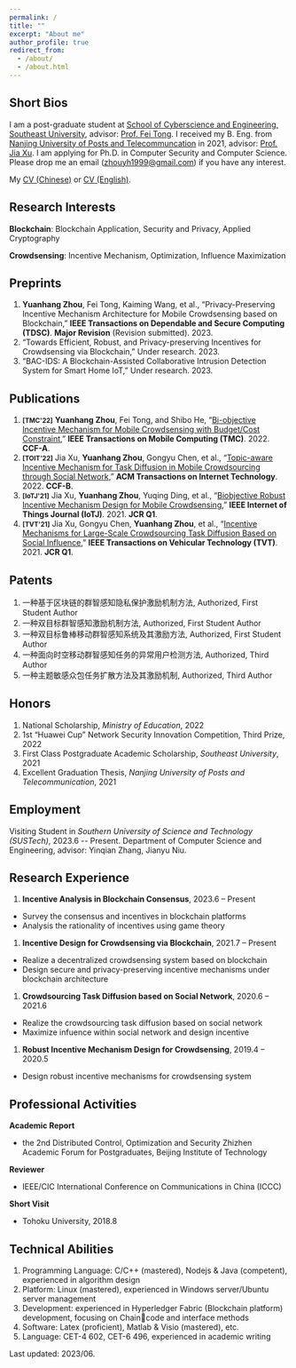 ```yaml
---
permalink: /
title: ""
excerpt: "About me"
author_profile: true
redirect_from: 
  - /about/
  - /about.html
---
```


Short Bios
------
I am a post-graduate student at [School of Cyberscience and Engineering, Southeast University](https://cyber.seu.edu.cn/), advisor: [Prof. Fei Tong](https://cyber.seu.edu.cn/tf4/list.htm). I received my B. Eng. from [Nanjing University of Posts and Telecommuncation](http://www.njupt.edu.cn/) in 2021, advisor: [Prof. Jia Xu](https://xujia-njupt.github.io/xujia.github.io/). I am applying for Ph.D. in Computer Security and Computer Science. Please drop me an email (zhouyh1999@gmail.com) if you have any interest.

My [CV (Chinese)](/files/resume_Chinese.pdf) or [CV (English)](/files/resume_English.pdf).

Research Interests
------
**Blockchain**: Blockchain Application, Security and Privacy, Applied Cryptography

**Crowdsensing**: Incentive Mechanism, Optimization, Influence Maximization

Preprints
------
1. **Yuanhang Zhou**, Fei Tong, Kaiming Wang, et al., “Privacy-Preserving Incentive Mechanism Architecture
for Mobile Crowdsensing based on Blockchain,” **IEEE Transactions on Dependable and Secure Computing (TDSC)**. **Major Revision** (Revision submitted). 2023.
1. “Towards Efficient, Robust, and Privacy-preserving Incentives for Crowdsensing via Blockchain,” Under
research. 2023.
1. “BAC-IDS: A Blockchain-Assisted Collaborative Intrusion Detection System for Smart Home IoT,” Under research. 2023.

Publications
------
1. **<small>[TMC'22]</small>** **Yuanhang Zhou**, Fei Tong, and Shibo He, “[Bi-objective Incentive Mechanism for Mobile Crowdsensing with Budget/Cost Constraint](https://ieeexplore.ieee.org/abstract/document/9992184),” **IEEE Transactions on Mobile Computing (TMC)**. 2022. **CCF-A**.
1. **<small>[TOIT'22]</small>** Jia Xu, **Yuanhang Zhou**, Gongyu Chen, et al., “[Topic-aware Incentive Mechanism for Task Diffusion in Mobile Crowdsourcing through Social Network](https://dl.acm.org/doi/abs/10.1145/3487580),” **ACM Transactions on Internet Technology**. 2022. **CCF-B**.
1. **<small>[IoTJ'21]</small>** Jia Xu, **Yuanhang Zhou**, Yuqing Ding, et al., “[Biobjective Robust Incentive Mechanism Design for Mobile Crowdsensing](https://ieeexplore.ieee.org/abstract/document/9403382),” **IEEE Internet of Things Journal (IoTJ)**. 2021. **JCR Q1**.
1. **<small>[TVT'21]</small>** Jia Xu, Gongyu Chen, **Yuanhang Zhou**, et al., “[Incentive Mechanisms for Large-Scale Crowdsourcing Task Diffusion Based on Social Influence](https://ieeexplore.ieee.org/abstract/document/9369101),” **IEEE Transactions on Vehicular Technology (TVT)**. 2021. **JCR Q1**.

Patents
------
1. 一种基于区块链的群智感知隐私保护激励机制方法, Authorized, First Student Author
1. 一种双目标群智感知激励机制方法, Authorized, First Student Author 
1. 一种双目标鲁棒移动群智感知系统及其激励方法, Authorized, First Student Author
1. 一种面向时空移动群智感知任务的异常用户检测方法, Authorized, Third Author
1. 一种主题敏感众包任务扩散方法及其激励机制, Authorized, Third Author

Honors
------
1. National Scholarship, *Ministry of Education*, 2022
1. 1st “Huawei Cup” Network Security Innovation Competition, Third Prize, 2022
1. First Class Postgraduate Academic Scholarship, *Southeast University*, 2021
1. Excellent Graduation Thesis, *Nanjing University of Posts and Telecommunication*, 2021

Employment
------
Visiting Student in *Southern University of Science and Technology (SUSTech)*, 2023.6 -- Present.
Department of Computer Science and Engineering, advisor: Yinqian Zhang, Jianyu Niu.

Research Experience
------
1. **Incentive Analysis in Blockchain Consensus**, 2023.6 – Present
- Survey the consensus and incentives in blockchain platforms
- Analysis the rationality of incentives using game theory
1. **Incentive Design for Crowdsensing via Blockchain**, 2021.7 – Present
- Realize a decentralized crowdsensing system based on blockchain
- Design secure and privacy-preserving incentive mechanisms under blockchain architecture
1. **Crowdsourcing Task Diffusion based on Social Network**, 2020.6 – 2021.6
- Realize the crowdsourcing task diffusion based on social network
- Maximize infuence within social network and design incentive
1. **Robust Incentive Mechanism Design for Crowdsensing**, 2019.4 – 2020.5
- Design robust incentive mechanisms for crowdsensing system

Professional Activities
-----
**Academic Report**
- the 2nd Distributed Control, Optimization and Security Zhizhen Academic Forum for Postgraduates, Beijing Institute of Technology

**Reviewer**
- IEEE/CIC International Conference on Communications in China (ICCC)

**Short Visit**
- Tohoku University, 2018.8

Technical Abilities
-----
1. Programming Language: C/C++ (mastered), Nodejs & Java (competent), experienced in algorithm design
1. Platform: Linux (mastered), experienced in Windows server/Ubuntu server management
1. Development: experienced in Hyperledger Fabric (Blockchain platform) development, focusing on Chaincode and interface methods
1. Software: Latex (proficient), Matlab & Visio (mastered), etc.
1. Language: CET-4 602, CET-6 496, experienced in academic writing
 
Last updated: 2023/06.
